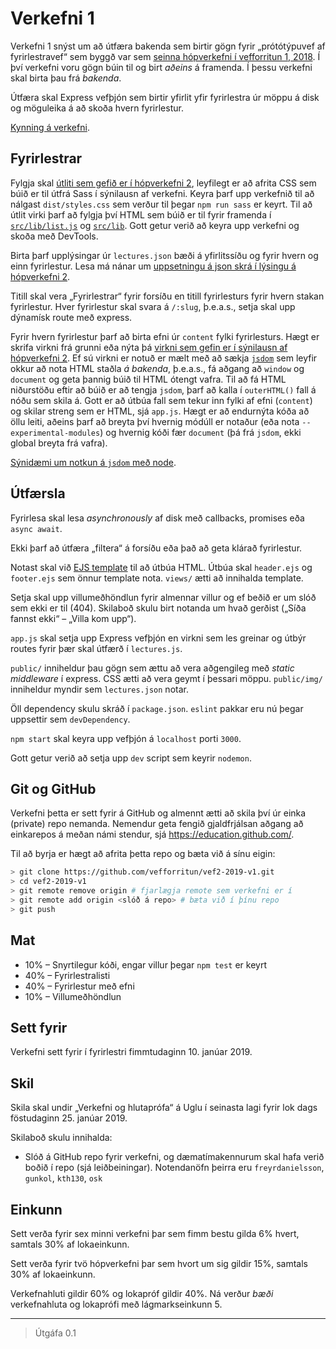 # Verkefni 1

Verkefni 1 snýst um að útfæra bakenda sem birtir gögn fyrir „prótótýpuvef af fyrirlestravef“ sem byggð var sem [seinna hópverkefni í vefforritun 1, 2018](https://github.com/vefforritun/vef1-2018-h2-synilausn). Í því verkefni voru gögn búin til og birt _aðeins_ á framenda. Í þessu verkefni skal birta þau frá _bakenda_.

Útfæra skal Express vefþjón sem birtir yfirlit yfir fyrirlestra úr möppu á disk og möguleika á að skoða hvern fyrirlestur.

[Kynning á verkefni](https://youtu.be/ADmCKJJOzuk).

## Fyrirlestrar

Fylgja skal [útliti sem gefið er í hópverkefni 2](https://github.com/vefforritun/vef1-2018-h2-synilausn/tree/master/utlit), leyfilegt er að afrita CSS sem búið er til útfrá Sass í sýnilausn af verkefni. Keyra þarf upp verkefnið til að nálgast `dist/styles.css` sem verður til þegar `npm run sass` er keyrt. Til að útlit virki þarf að fylgja því HTML sem búið er til fyrir framenda í [`src/lib/list.js`](https://github.com/vefforritun/vef1-2018-h2-synilausn/blob/master/src/lib/list.js) og [`src/lib`](https://github.com/vefforritun/vef1-2018-h2-synilausn/blob/master/src/lib/lecture.js). Gott getur verið að keyra upp verkefni og skoða með DevTools.

Birta þarf upplýsingar úr `lectures.json` bæði á yfirlitssíðu og fyrir hvern og einn fyrirlestur. Lesa má nánar um [uppsetningu á json skrá í lýsingu á hópverkefni 2](https://github.com/vefforritun/vef1-2018-h2-synilausn#fyrirlestrag%C3%B6gn).

Titill skal vera „Fyrirlestrar“ fyrir forsíðu en titill fyrirlesturs fyrir hvern stakan fyrirlestur. Hver fyrirlestur skal svara á `/:slug`, þ.e.a.s., setja skal upp dýnamísk route með express.

Fyrir hvern fyrirlestur þarf að birta efni úr `content` fylki fyrirlesturs. Hægt er skrifa virkni frá grunni eða nýta þá [virkni sem gefin er í sýnilausn af hópverkefni 2](https://github.com/vefforritun/vef1-2018-h2-synilausn/blob/master/src/lib/item.js). Ef sú virkni er notuð er mælt með að sækja [`jsdom`](https://github.com/jsdom/jsdom) sem leyfir okkur að nota HTML staðla _á bakenda_, þ.e.a.s., fá aðgang að `window` og `document` og geta þannig búið til HTML ótengt vafra. Til að fá HTML niðurstöðu eftir að búið er að tengja `jsdom`, þarf að kalla í `outerHTML()` fall á nóðu sem skila á. Gott er að útbúa fall sem tekur inn fylki af efni (`content`) og skilar streng sem er HTML, sjá `app.js`. Hægt er að endurnýta kóða að öllu leiti, aðeins þarf að breyta því hvernig módúll er notaður (eða nota `--experimental-modules`) og hvernig kóði fær `document` (þá frá `jsdom`, ekki global breyta frá vafra).

[Sýnidæmi um notkun á `jsdom` með node](examples/jsdom).

## Útfærsla

Fyrirlesa skal lesa _asynchronously_ af disk með callbacks, promises eða `async await`.

Ekki þarf að útfæra „filtera“ á forsíðu eða það að geta klárað fyrirlestur.

Notast skal við [EJS template](https://github.com/mde/ejs) til að útbúa HTML. Útbúa skal `header.ejs` og `footer.ejs` sem önnur template nota. `views/` ætti að innihalda template.

Setja skal upp villumeðhöndlun fyrir almennar villur og ef beðið er um slóð sem ekki er til (404). Skilaboð skulu birt notanda um hvað gerðist („Síða fannst ekki“ – „Villa kom upp“).

`app.js` skal setja upp Express vefþjón en virkni sem les greinar og útbýr routes fyrir þær skal útfærð í `lectures.js`.

`public/` inniheldur þau gögn sem ættu að vera aðgengileg með _static middleware_ í express. CSS ætti að vera geymt í þessari möppu. `public/img/` inniheldur myndir sem `lectures.json` notar.

Öll dependency skulu skráð í `package.json`. `eslint` pakkar eru nú þegar uppsettir sem `devDependency`.

`npm start` skal keyra upp vefþjón á `localhost` porti `3000`.

Gott getur verið að setja upp `dev` script sem keyrir `nodemon`.

## Git og GitHub

Verkefni þetta er sett fyrir á GitHub og almennt ætti að skila því úr einka (private) repo nemanda. Nemendur geta fengið gjaldfrjálsan aðgang að einkarepos á meðan námi stendur, sjá https://education.github.com/.

Til að byrja er hægt að afrita þetta repo og bæta við á sínu eigin:

```bash
> git clone https://github.com/vefforritun/vef2-2019-v1.git
> cd vef2-2019-v1
> git remote remove origin # fjarlægja remote sem verkefni er í
> git remote add origin <slóð á repo> # bæta við í þínu repo
> git push
```

## Mat

* 10% – Snyrtilegur kóði, engar villur þegar `npm test` er keyrt
* 40% – Fyrirlestralisti
* 40% – Fyrirlestur með efni
* 10% – Villumeðhöndlun

## Sett fyrir

Verkefni sett fyrir í fyrirlestri fimmtudaginn 10. janúar 2019.

## Skil

Skila skal undir „Verkefni og hlutaprófa“ á Uglu í seinasta lagi fyrir lok dags föstudaginn 25. janúar 2019.

Skilaboð skulu innihalda:

* Slóð á GitHub repo fyrir verkefni, og dæmatímakennurum skal hafa verið boðið í repo (sjá leiðbeiningar). Notendanöfn þeirra eru `freyrdanielsson`, `gunkol`, `kth130`, `osk`

## Einkunn

Sett verða fyrir sex minni verkefni þar sem fimm bestu gilda 6% hvert, samtals 30% af lokaeinkunn.

Sett verða fyrir tvö hópverkefni þar sem hvort um sig gildir 15%, samtals 30% af lokaeinkunn.

Verkefnahluti gildir 60% og lokapróf gildir 40%. Ná verður *bæði* verkefnahluta og lokaprófi með lágmarkseinkunn 5.

---

> Útgáfa 0.1
